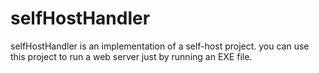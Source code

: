# selfHostHandler
selfHostHandler is an implementation of a self-host project. you can use this project to run a web server just by running an EXE file.
